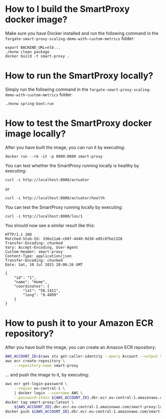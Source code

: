 # How to I build the SmartProxy docker image?

Make sure you have Docker installed and run the following command in the `fargate-smart-proxy-scaling-demo-with-custom-metrics` folder:
```
export BACKEND_URL=nlb...
./mvnw clean package
docker build -t smart-proxy .
```


# How to run the SmartProxy locally?

Simply run the following command in the `fargate-smart-proxy-scaling-demo-with-custom-metrics` folder:

```
./mvnw spring-boot:run
```


# How to test the SmartProxy docker image locally?

After you have built the image, you can run it by executing:

```
docker run --rm -it -p 8080:8080 smart-proxy
```

You can test whether the SmartProxy running locally is healthy by executing:

```
curl -i http://localhost:8080/actuator
```

or 

```
curl -i http://localhost:8080/actuator/health
```

You can test the SmartProxy running locally by executing:

```
curl -i http://localhost:8080/los/1
```

You should now see a similar result like this:

```
HTTP/1.1 200
Matched-Stub-Id: 336e11a6-c68f-4440-9d38-e85c8fbe1328
Transfer-Encoding: chunked
Vary: Accept-Encoding, User-Agent
Custom-Header: smart-proxy
Content-Type: application/json
Transfer-Encoding: chunked
Date: Sat, 10 Jul 2021 20:06:26 GMT

{
    "id": "1",
    "name": "Home",
    "coordinates": {
        "lat": "50.1411",
        "long": "8.4899"
    }
}
```


# How to push it to your Amazon ECR repository?

After you have built the image, you can create an Amazon ECR repository:

```bash
AWS_ACCOUNT_ID=$(aws sts get-caller-identity --query Account --output text)
aws ecr create-repository \
    --repository-name smart-proxy
```

... and push the image to it, by executing:

```bash
aws ecr get-login-password \
    --region eu-central-1 \
    | docker login --username AWS \
    --password-stdin ${AWS_ACCOUNT_ID}.dkr.ecr.eu-central-1.amazonaws.com
docker tag smart-proxy:latest \
    ${AWS_ACCOUNT_ID}.dkr.ecr.eu-central-1.amazonaws.com/smart-proxy:latest
docker push ${AWS_ACCOUNT_ID}.dkr.ecr.eu-central-1.amazonaws.com/smart-proxy:latest
```



